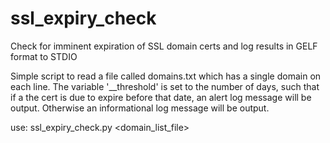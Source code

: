 # ssl_expiry_check
Check for imminent expiration of SSL domain certs and log results in GELF format to STDIO

Simple script to read a file called domains.txt which has a single domain on each line.
The variable '__threshold' is set to the number of days, such that if a the cert is due
to expire before that date, an alert log message will be output. Otherwise an informational
log message will be output.

use: ssl_expiry_check.py <domain_list_file>

